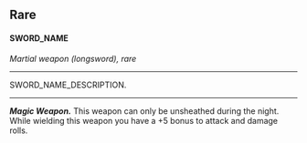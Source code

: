 ## Rare 


#### SWORD_NAME
*Martial weapon (longsword), rare*
___
SWORD_NAME_DESCRIPTION.

___
***Magic Weapon.***
This weapon can only be unsheathed during the night. While wielding this weapon you have a +5 bonus to attack and damage rolls.